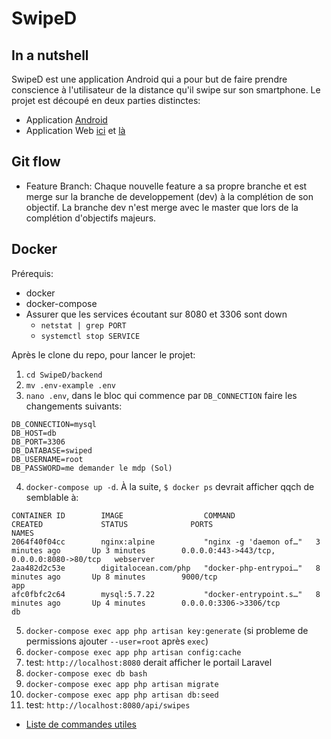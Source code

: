 # SwipeD

## In a nutshell

SwipeD est une application Android qui a pour but de faire prendre conscience à l'utilisateur de la distance qu'il swipe sur son smartphone. Le projet est découpé en deux parties distinctes:

* Application [Android](https://www.intra.jrosk.ch/projets/SwipeD/)
* Application Web [ici](https://github.com/HE-Arc/SwipeD/wiki/Cahier-des-charges-Backend#backend) et [là](https://github.com/HE-Arc/SwipeD/wiki/Cahier-des-charges-Frontend#application-web)

## Git flow

* Feature Branch: Chaque nouvelle feature a sa propre branche et est merge sur la branche de developpement (dev) à la complétion de son objectif. La branche dev n'est merge avec le master que lors de la complétion d'objectifs majeurs.

## Docker

Prérequis:
* docker
* docker-compose
* Assurer que les services écoutant sur 8080 et 3306 sont down
  * `netstat | grep PORT`
  * `systemctl stop SERVICE`

Après le clone du repo, pour lancer le projet:

1. `cd SwipeD/backend`
2. `mv .env-example .env`
3. `nano .env`, dans le bloc qui commence par `DB_CONNECTION` faire les changements suivants:

```env
DB_CONNECTION=mysql
DB_HOST=db
DB_PORT=3306
DB_DATABASE=swiped
DB_USERNAME=root
DB_PASSWORD=me demander le mdp (Sol)
```

4. `docker-compose up -d`. À la suite, `$ docker ps` devrait afficher qqch de semblable à:

```shell
CONTAINER ID        IMAGE                  COMMAND                  CREATED             STATUS              PORTS                                        NAMES
2064f40f04cc        nginx:alpine           "nginx -g 'daemon of…"   3 minutes ago       Up 3 minutes        0.0.0.0:443->443/tcp, 0.0.0.0:8080->80/tcp   webserver
2aa482d2c53e        digitalocean.com/php   "docker-php-entrypoi…"   8 minutes ago       Up 8 minutes        9000/tcp                                     app
afc0fbfc2c64        mysql:5.7.22           "docker-entrypoint.s…"   8 minutes ago       Up 4 minutes        0.0.0.0:3306->3306/tcp                       db
```

5. `docker-compose exec app php artisan key:generate` (si probleme de permissions ajouter `--user=root` après `exec`)
6. `docker-compose exec app php artisan config:cache`
7. test: `http://localhost:8080` derait afficher le portail Laravel
8. `docker-compose exec db bash`
9.  `docker-compose exec app php artisan migrate`
10. `docker-compose exec app php artisan db:seed`
11. test: `http://localhost:8080/api/swipes`


* [Liste de commandes utiles](https://github.com/HE-Arc/SwipeD/wiki/Dockerization#commandes-utiles)